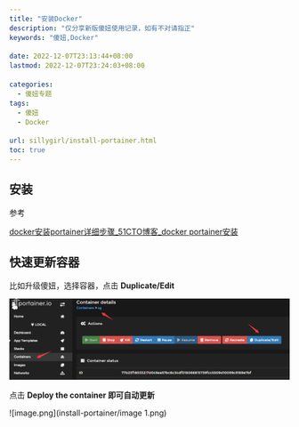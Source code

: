 ```yaml
---
title: "安装Docker"
description: "仅分享新版傻妞使用记录，如有不对请指正"
keywords: "傻妞,Docker"

date: 2022-12-07T23:13:44+08:00
lastmod: 2022-12-07T23:24:03+08:00

categories:
  - 傻妞专题
tags:
  - 傻妞
  - Docker

url: sillygirl/install-portainer.html
toc: true
---
```

## 安装

参考 

[docker安装portainer详细步骤_51CTO博客_docker portainer安装](https://blog.51cto.com/u_15309736/5218048)

## 快速更新容器

比如升级傻妞，选择容器，点击 **Duplicate/Edit**

![image.png](install-portainer/image.png)

点击 **Deploy the container 即可自动更新**

![image.png](install-portainer/image 1.png)

